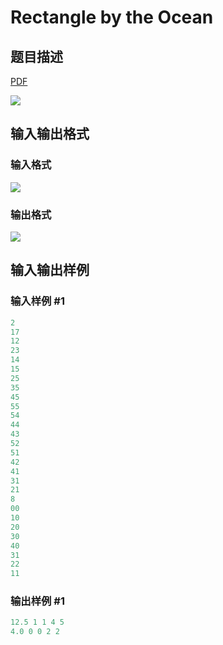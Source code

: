 # Rectangle by the Ocean

## 题目描述

[problemUrl]: https://uva.onlinejudge.org/index.php?option=com_onlinejudge&Itemid=8&category=11&page=show_problem&problem=863

[PDF](https://uva.onlinejudge.org/external/9/p922.pdf)

![](https://cdn.luogu.com.cn/upload/vjudge_pic/UVA922/e5b0d78b775f8382e79e8e0b17b12753703886ae.png)

## 输入输出格式

### 输入格式

![](https://cdn.luogu.com.cn/upload/vjudge_pic/UVA922/13f2e7230d57b956e97687e73f117d1245be3842.png)

### 输出格式

![](https://cdn.luogu.com.cn/upload/vjudge_pic/UVA922/63a881231dadda7d3f60437eafa6c7209c5f98e9.png)

## 输入输出样例

### 输入样例 #1

```cpp
2
17
12
23
14
15
25
35
45
55
54
44
43
52
51
42
41
31
21
8
00
10
20
30
40
31
22
11
```


### 输出样例 #1

```cpp
12.5 1 1 4 5
4.0 0 0 2 2
```


